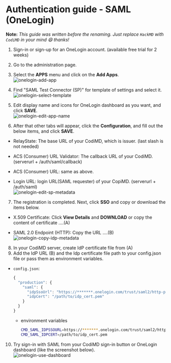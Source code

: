 # Authentication guide - SAML (OneLogin)

**Note:** *This guide was written before the renaming. Just replace `HackMD` with `CodiMD` in your mind :smile: thanks!*

1. Sign-in or sign-up for an OneLogin account. (available free trial for 2 weeks)

2. Go to the administration page.

3. Select the **APPS** menu and click on the **Add Apps**.  
   ![onelogin-add-app](../../images/auth/onelogin-add-app.png)

4. Find "SAML Test Connector (SP)" for template of settings and select it.  
   ![onelogin-select-template](../../images/auth/onelogin-select-template.png)

5. Edit display name and icons for OneLogin dashboard as you want, and click **SAVE**.  
   ![onelogin-edit-app-name](../../images/auth/onelogin-edit-app-name.png)

6. After that other tabs will appear, click the **Configuration**, and fill out the below items, and click **SAVE**.
  - RelayState: The base URL of your CodiMD, which is issuer. (last slash is not needed)

  - ACS (Consumer) URL Validator: The callback URL of your CodiMD. (serverurl + /auth/saml/callback)

  - ACS (Consumer) URL: same as above.

  - Login URL: login URL(SAML requester) of your CopiMD. (serverurl + /auth/saml)  
    ![onelogin-edit-sp-metadata](../../images/auth/onelogin-edit-sp-metadata.png)

7. The registration is completed. Next, click **SSO** and copy or download the items below.
  - X.509 Certificate: Click **View Details** and **DOWNLOAD** or copy the content of certificate ....(A)

  - SAML 2.0 Endpoint (HTTP): Copy the URL ....(B)  
    ![onelogin-copy-idp-metadata](../../images/auth/onelogin-copy-idp-metadata.png)

8. In your CodiMD server, create IdP certificate file from (A)
9. Add the IdP URL (B) and the Idp certificate file path to your config.json file or pass them as environment variables.
  - `config.json`:
    ```javascript
    {
      "production": {
        "saml": {
          "idpSsoUrl": "https://*******.onelogin.com/trust/saml2/http-post/sso/******",
          "idpCert": "/path/to/idp_cert.pem"
        }
      }
    }
    ```

    - environment variables
      ```sh
      CMD_SAML_IDPSSOURL=https://*******.onelogin.com/trust/saml2/http-post/sso/******
      CMD_SAML_IDPCERT=/path/to/idp_cert.pem
      ```

10. Try sign-in with SAML from your CodiMD sign-in button or OneLogin dashboard (like the screenshot below).  
   ![onelogin-use-dashboard](../../images/auth/onelogin-use-dashboard.png)
